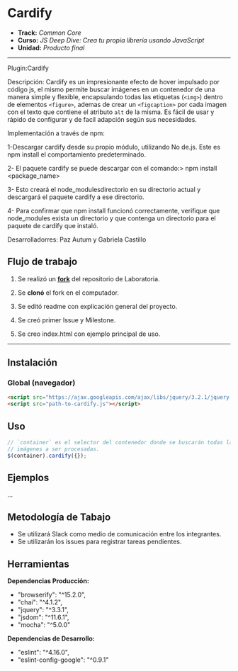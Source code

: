 # Cardify

* **Track:** _Common Core_
* **Curso:** _JS Deep Dive: Crea tu propia librería usando JavaScript_
* **Unidad:** _Producto final_

***


Plugin:Cardify

Descripción:
Cardify es un impresionante efecto de hover impulsado por código js, el mismo permite buscar  imágenes en un contenedor de una manera simple y flexible, encapsulando todas las etiquetas (`<img>`) dentro de elementos  `<figure>`, ademas de crear un `<figcaption>` por cada imagen con el texto que contiene el atributo `alt` de la misma. Es fácil de usar y rápido de configurar y de facíl adapción  según sus necesidades. 


Implementación a través de npm:

1-Descargar cardify desde su propio módulo, utilizando  No
de.js. Este es npm install el comportamiento predeterminado.

2- El paquete  cardify se puede descargar con el comando:> npm install <package_name>

3- Esto creará el node_modulesdirectorio en su directorio actual  y descargará el paquete cardify a ese directorio.

4- Para confirmar que npm install funcionó correctamente, verifique que node_modules exista un directorio y que contenga un directorio para el paquete de cardify que instaló.


Desarrolladorres: Paz Autum y Gabriela Castillo

## Flujo de trabajo

1. Se realizó un [**fork**](https://gist.github.com/ivandevp/1de47ae69a5e139a6622d78c882e1f74)
   del repositorio de Laboratoria.

2. Se **clonó** el fork en el computador.

3. Se editó readme con explicación general del proyecto.

4. Se creó primer Issue y Milestone.

5. Se creo index.html con ejemplo principal de uso.

***

## Instalación

### Global (navegador)

```html
<script src="https://ajax.googleapis.com/ajax/libs/jquery/3.2.1/jquery.min.js"></script>
<script src="path-to-cardify.js"></script>
```

## Uso

```js
// `container` es el selector del contenedor donde se buscarán todas las
// imágenes a ser procesadas.
$(container).cardify({});
```

## Ejemplos

...

## Metodología de Tabajo

*  Se utilizará Slack como medio de comunicación entre los integrantes.
*  Se utilizarán los issues para registrar tareas pendientes.

## Herramientas

**Dependencias Producción:**
* "browserify": "^15.2.0",
* "chai": "^4.1.2",
* "jquery": "^3.3.1",
* "jsdom": "^11.6.1",
* "mocha": "^5.0.0"

**Dependencias de Desarrollo:**
* "eslint": "^4.16.0",
* "eslint-config-google": "^0.9.1"




